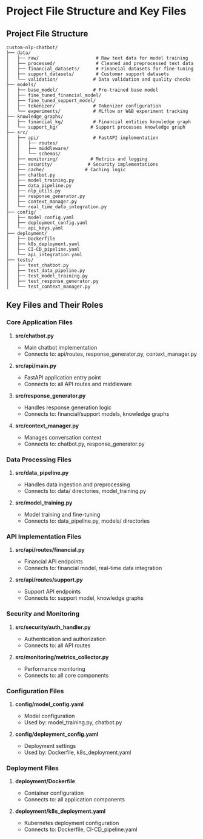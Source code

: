 # Project File Structure and Key Files

## Project File Structure
```
custom-nlp-chatbot/
├── data/
│   ├── raw/                     # Raw text data for model training
│   ├── processed/               # Cleaned and preprocessed text data
│   ├── financial_datasets/      # Financial datasets for fine-tuning
│   ├── support_datasets/        # Customer support datasets
│   └── validation/             # Data validation and quality checks
├── models/
│   ├── base_model/             # Pre-trained base model
│   ├── fine_tuned_financial_model/
│   ├── fine_tuned_support_model/
│   ├── tokenizer/              # Tokenizer configuration
│   └── experiments/            # MLflow or W&B experiment tracking
├── knowledge_graphs/
│   ├── financial_kg/           # Financial entities knowledge graph
│   └── support_kg/            # Support processes knowledge graph
├── src/
│   ├── api/                    # FastAPI implementation
│   │   ├── routes/
│   │   ├── middleware/
│   │   └── schemas/
│   ├── monitoring/            # Metrics and logging
│   ├── security/             # Security implementations
│   ├── cache/               # Caching logic
│   ├── chatbot.py
│   ├── model_training.py
│   ├── data_pipeline.py
│   ├── nlp_utils.py
│   ├── response_generator.py
│   ├── context_manager.py
│   └── real_time_data_integration.py
├── config/
│   ├── model_config.yaml
│   ├── deployment_config.yaml
│   └── api_keys.yaml
├── deployment/
│   ├── Dockerfile
│   ├── k8s_deployment.yaml
│   ├── CI-CD_pipeline.yaml
│   └── api_integration.yaml
├── tests/
│   ├── test_chatbot.py
│   ├── test_data_pipeline.py
│   ├── test_model_training.py
│   ├── test_response_generator.py
│   └── test_context_manager.py
```

## Key Files and Their Roles

### Core Application Files
1. **src/chatbot.py**
   - Main chatbot implementation
   - Connects to: api/routes, response_generator.py, context_manager.py

2. **src/api/main.py**
   - FastAPI application entry point
   - Connects to: all API routes and middleware

3. **src/response_generator.py**
   - Handles response generation logic
   - Connects to: financial/support models, knowledge graphs

4. **src/context_manager.py**
   - Manages conversation context
   - Connects to: chatbot.py, response_generator.py

### Data Processing Files
1. **src/data_pipeline.py**
   - Handles data ingestion and preprocessing
   - Connects to: data/ directories, model_training.py

2. **src/model_training.py**
   - Model training and fine-tuning
   - Connects to: data_pipeline.py, models/ directories

### API Implementation Files
1. **src/api/routes/financial.py**
   - Financial API endpoints
   - Connects to: financial model, real-time data integration

2. **src/api/routes/support.py**
   - Support API endpoints
   - Connects to: support model, knowledge graphs

### Security and Monitoring
1. **src/security/auth_handler.py**
   - Authentication and authorization
   - Connects to: all API routes

2. **src/monitoring/metrics_collector.py**
   - Performance monitoring
   - Connects to: all core components

### Configuration Files
1. **config/model_config.yaml**
   - Model configuration
   - Used by: model_training.py, chatbot.py

2. **config/deployment_config.yaml**
   - Deployment settings
   - Used by: Dockerfile, k8s_deployment.yaml

### Deployment Files
1. **deployment/Dockerfile**
   - Container configuration
   - Connects to: all application components

2. **deployment/k8s_deployment.yaml**
   - Kubernetes deployment configuration
   - Connects to: Dockerfile, CI-CD_pipeline.yaml
